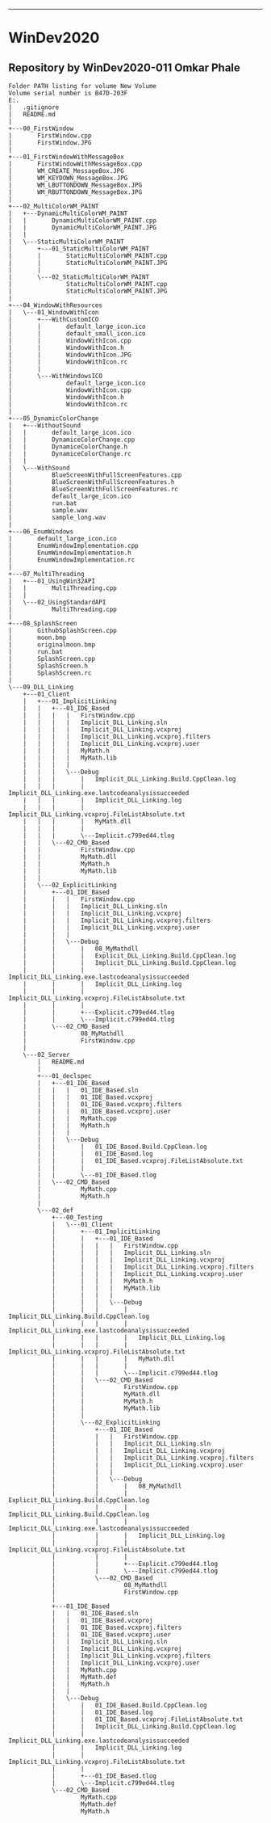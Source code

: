 -----------------------------------------
# WinDev2020
Repository by WinDev2020-011 Omkar Phale
-----------------------------------------
    Folder PATH listing for volume New Volume
    Volume serial number is B47D-203F
    E:.
    |   .gitignore
    |   README.md
    |   
    +---00_FirstWindow
    |       FirstWindow.cpp
    |       FirstWindow.JPG
    |       
    +---01_FirstWindowWithMessageBox
    |       FirstWindowWithMessageBox.cpp
    |       WM_CREATE_MessageBox.JPG
    |       WM_KEYDOWN_MessageBox.JPG
    |       WM_LBUTTONDOWN_MessageBox.JPG
    |       WM_RBUTTONDOWN_MessageBox.JPG
    |       
    +---02_MultiColorWM_PAINT
    |   +---DynamicMultiColorWM_PAINT
    |   |       DynamicMultiColorWM_PAINT.cpp
    |   |       DynamicMultiColorWM_PAINT.JPG
    |   |       
    |   \---StaticMultiColorWM_PAINT
    |       +---01_StaticMultiColorWM_PAINT
    |       |       StaticMultiColorWM_PAINT.cpp
    |       |       StaticMultiColorWM_PAINT.JPG
    |       |       
    |       \---02_StaticMultiColorWM_PAINT
    |               StaticMultiColorWM_PAINT.cpp
    |               StaticMultiColorWM_PAINT.JPG
    |               
    +---04_WindowWithResources
    |   \---01_WindowWithIcon
    |       +---WithCustomICO
    |       |       default_large_icon.ico
    |       |       default_small_icon.ico
    |       |       WindowWithIcon.cpp
    |       |       WindowWithIcon.h
    |       |       WindowWithIcon.JPG
    |       |       WindowWithIcon.rc
    |       |       
    |       \---WithWindowsICO
    |               default_large_icon.ico
    |               WindowWithIcon.cpp
    |               WindowWithIcon.h
    |               WindowWithIcon.rc
    |               
    +---05_DynamicColorChange
    |   +---WithoutSound
    |   |       default_large_icon.ico
    |   |       DynamiceColorChange.cpp
    |   |       DynamiceColorChange.h
    |   |       DynamiceColorChange.rc
    |   |       
    |   \---WithSound
    |           BlueScreenWithFullScreenFeatures.cpp
    |           BlueScreenWithFullScreenFeatures.h
    |           BlueScreenWithFullScreenFeatures.rc
    |           default_large_icon.ico
    |           run.bat
    |           sample.wav
    |           sample_long.wav
    |           
    +---06_EnumWindows
    |       default_large_icon.ico
    |       EnumWindowImplementation.cpp
    |       EnumWindowImplementation.h
    |       EnumWindowImplementation.rc
    |       
    +---07_MultiThreading
    |   +---01_UsingWin32API
    |   |       MultiThreading.cpp
    |   |       
    |   \---02_UsingStandardAPI
    |           MultiThreading.cpp
    |           
    +---08_SplashScreen
    |       GithubSplashScreen.cpp
    |       moon.bmp
    |       originalmoon.bmp
    |       run.bat
    |       SplashScreen.cpp
    |       SplashScreen.h
    |       SplashScreen.rc
    |       
    \---09_DLL_Linking
        +---01_Client
        |   +---01_ImplicitLinking
        |   |   +---01_IDE_Based
        |   |   |   |   FirstWindow.cpp
        |   |   |   |   Implicit_DLL_Linking.sln
        |   |   |   |   Implicit_DLL_Linking.vcxproj
        |   |   |   |   Implicit_DLL_Linking.vcxproj.filters
        |   |   |   |   Implicit_DLL_Linking.vcxproj.user
        |   |   |   |   MyMath.h
        |   |   |   |   MyMath.lib
        |   |   |   |   
        |   |   |   \---Debug
        |   |   |       |   Implicit_DLL_Linking.Build.CppClean.log
        |   |   |       |   Implicit_DLL_Linking.exe.lastcodeanalysissucceeded
        |   |   |       |   Implicit_DLL_Linking.log
        |   |   |       |   Implicit_DLL_Linking.vcxproj.FileListAbsolute.txt
        |   |   |       |   MyMath.dll
        |   |   |       |   
        |   |   |       \---Implicit.c799ed44.tlog
        |   |   \---02_CMD_Based
        |   |           FirstWindow.cpp
        |   |           MyMath.dll
        |   |           MyMath.h
        |   |           MyMath.lib
        |   |           
        |   \---02_ExplicitLinking
        |       +---01_IDE_Based
        |       |   |   FirstWindow.cpp
        |       |   |   Implicit_DLL_Linking.sln
        |       |   |   Implicit_DLL_Linking.vcxproj
        |       |   |   Implicit_DLL_Linking.vcxproj.filters
        |       |   |   Implicit_DLL_Linking.vcxproj.user
        |       |   |   
        |       |   \---Debug
        |       |       |   08_MyMathdll
        |       |       |   Explicit_DLL_Linking.Build.CppClean.log
        |       |       |   Implicit_DLL_Linking.Build.CppClean.log
        |       |       |   Implicit_DLL_Linking.exe.lastcodeanalysissucceeded
        |       |       |   Implicit_DLL_Linking.log
        |       |       |   Implicit_DLL_Linking.vcxproj.FileListAbsolute.txt
        |       |       |   
        |       |       +---Explicit.c799ed44.tlog
        |       |       \---Implicit.c799ed44.tlog
        |       \---02_CMD_Based
        |               08_MyMathdll
        |               FirstWindow.cpp
        |               
        \---02_Server
            |   README.md
            |   
            +---01_declspec
            |   +---01_IDE_Based
            |   |   |   01_IDE_Based.sln
            |   |   |   01_IDE_Based.vcxproj
            |   |   |   01_IDE_Based.vcxproj.filters
            |   |   |   01_IDE_Based.vcxproj.user
            |   |   |   MyMath.cpp
            |   |   |   MyMath.h
            |   |   |   
            |   |   \---Debug
            |   |       |   01_IDE_Based.Build.CppClean.log
            |   |       |   01_IDE_Based.log
            |   |       |   01_IDE_Based.vcxproj.FileListAbsolute.txt
            |   |       |   
            |   |       \---01_IDE_Based.tlog
            |   \---02_CMD_Based
            |           MyMath.cpp
            |           MyMath.h
            |           
            \---02_def
                +---00_Testing
                |   \---01_Client
                |       +---01_ImplicitLinking
                |       |   +---01_IDE_Based
                |       |   |   |   FirstWindow.cpp
                |       |   |   |   Implicit_DLL_Linking.sln
                |       |   |   |   Implicit_DLL_Linking.vcxproj
                |       |   |   |   Implicit_DLL_Linking.vcxproj.filters
                |       |   |   |   Implicit_DLL_Linking.vcxproj.user
                |       |   |   |   MyMath.h
                |       |   |   |   MyMath.lib
                |       |   |   |   
                |       |   |   \---Debug
                |       |   |       |   Implicit_DLL_Linking.Build.CppClean.log
                |       |   |       |   Implicit_DLL_Linking.exe.lastcodeanalysissucceeded
                |       |   |       |   Implicit_DLL_Linking.log
                |       |   |       |   Implicit_DLL_Linking.vcxproj.FileListAbsolute.txt
                |       |   |       |   MyMath.dll
                |       |   |       |   
                |       |   |       \---Implicit.c799ed44.tlog
                |       |   \---02_CMD_Based
                |       |           FirstWindow.cpp
                |       |           MyMath.dll
                |       |           MyMath.h
                |       |           MyMath.lib
                |       |           
                |       \---02_ExplicitLinking
                |           +---01_IDE_Based
                |           |   |   FirstWindow.cpp
                |           |   |   Implicit_DLL_Linking.sln
                |           |   |   Implicit_DLL_Linking.vcxproj
                |           |   |   Implicit_DLL_Linking.vcxproj.filters
                |           |   |   Implicit_DLL_Linking.vcxproj.user
                |           |   |   
                |           |   \---Debug
                |           |       |   08_MyMathdll
                |           |       |   Explicit_DLL_Linking.Build.CppClean.log
                |           |       |   Implicit_DLL_Linking.Build.CppClean.log
                |           |       |   Implicit_DLL_Linking.exe.lastcodeanalysissucceeded
                |           |       |   Implicit_DLL_Linking.log
                |           |       |   Implicit_DLL_Linking.vcxproj.FileListAbsolute.txt
                |           |       |   
                |           |       +---Explicit.c799ed44.tlog
                |           |       \---Implicit.c799ed44.tlog
                |           \---02_CMD_Based
                |                   08_MyMathdll
                |                   FirstWindow.cpp
                |                   
                +---01_IDE_Based
                |   |   01_IDE_Based.sln
                |   |   01_IDE_Based.vcxproj
                |   |   01_IDE_Based.vcxproj.filters
                |   |   01_IDE_Based.vcxproj.user
                |   |   Implicit_DLL_Linking.sln
                |   |   Implicit_DLL_Linking.vcxproj
                |   |   Implicit_DLL_Linking.vcxproj.filters
                |   |   Implicit_DLL_Linking.vcxproj.user
                |   |   MyMath.cpp
                |   |   MyMath.def
                |   |   MyMath.h
                |   |   
                |   \---Debug
                |       |   01_IDE_Based.Build.CppClean.log
                |       |   01_IDE_Based.log
                |       |   01_IDE_Based.vcxproj.FileListAbsolute.txt
                |       |   Implicit_DLL_Linking.Build.CppClean.log
                |       |   Implicit_DLL_Linking.exe.lastcodeanalysissucceeded
                |       |   Implicit_DLL_Linking.log
                |       |   Implicit_DLL_Linking.vcxproj.FileListAbsolute.txt
                |       |   
                |       +---01_IDE_Based.tlog
                |       \---Implicit.c799ed44.tlog
                \---02_CMD_Based
                        MyMath.cpp
                        MyMath.def
                        MyMath.h
